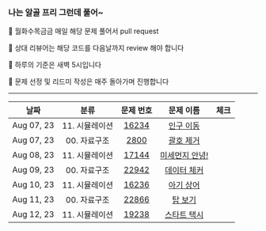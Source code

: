 
### 나는 알골 프리 그런데 풀어~


📌 월화수목금금 매일 해당 문제 풀어서 pull request

📌 상대 리뷰어는 해당 코드를 다음날까지 review 해야 합니다 

📌 하루의 기준은 새벽 5시입니다 

📌 문제 선정 및 리드미 작성은 매주 돌아가며 진행합니다

---


| 날짜 | 분류 | 문제 번호 | 문제 이름 | 체크 |
| :---: | :---: | :---: | :---: | :---: |
| Aug 07, 23 | 11. 시뮬레이션 | <a href="https://www.acmicpc.net/problem/16234" target="_blank">16234</a> | <a href="https://www.acmicpc.net/problem/16234" target="_blank">인구 이동</a> | |
| Aug 07, 23 | 00. 자료구조 | <a href="https://www.acmicpc.net/problem/2800" target="_blank">2800</a> | <a href="https://www.acmicpc.net/problem/2800" target="_blank">괄호 제거</a> | |
| Aug 08, 23 | 11. 시뮬레이션 | <a href="https://www.acmicpc.net/problem/17144" target="_blank">17144</a> | <a href="https://www.acmicpc.net/problem/17144" target="_blank">미세먼지 안녕!</a> | |
| Aug 09, 23 | 00. 자료구조 | <a href="https://www.acmicpc.net/problem/22942" target="_blank">22942</a> | <a href="https://www.acmicpc.net/problem/22942" target="_blank">데이터 체커</a> | |
| Aug 10, 23 | 11. 시뮬레이션 | <a href="https://www.acmicpc.net/problem/16236" target="_blank">16236</a> | <a href="https://www.acmicpc.net/problem/16236" target="_blank">아기 상어</a> | |
| Aug 11, 23 | 00. 자료구조 | <a href="https://www.acmicpc.net/problem/22866" target="_blank">22866</a> | <a href="https://www.acmicpc.net/problem/22866" target="_blank">탑 보기</a> | |
| Aug 12, 23 | 11. 시뮬레이션 | <a href="https://www.acmicpc.net/problem/19238" target="_blank">19238</a> | <a href="https://www.acmicpc.net/problem/19238" target="_blank">스타트 택시</a> |  |
